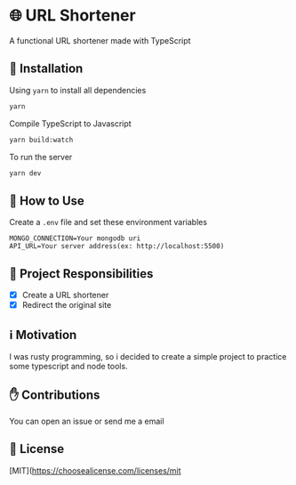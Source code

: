 # 🌐 URL Shortener
A functional URL shortener made with TypeScript

## :pushpin: Installation
Using ```yarn``` to install all dependencies
```bash
yarn
```

Compile TypeScript to Javascript

```bash
yarn build:watch
```

To run the server

```bash
yarn dev
```


## :pencil: How to Use
Create a ```.env``` file and set these environment variables
```
MONGO_CONNECTION=Your mongodb uri
API_URL=Your server address(ex: http://localhost:5500) 
```

## :bookmark: Project Responsibilities

- [x] Create a URL shortener
- [x] Redirect the original site

## :information_source: Motivation

I was rusty programming, so i decided to create a simple project to practice some typescript and node tools. 

## :raised_hand: Contributions
You can open an issue or send me a email

## :scroll: License
[MIT](https://choosealicense.com/licenses/mit
